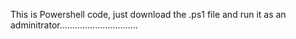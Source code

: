 This is Powershell code, just download the .ps1 file and run it as an adminitrator...............................
